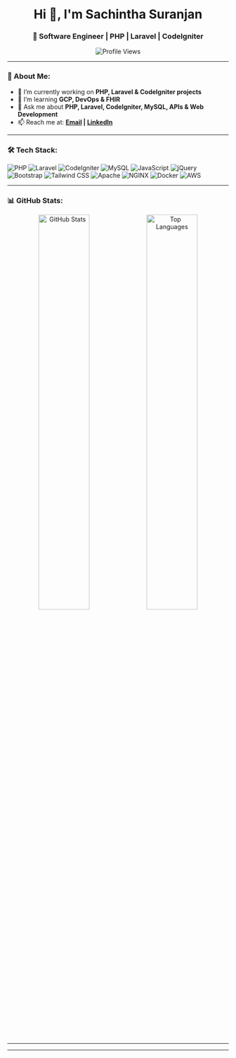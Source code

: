<h1 align="center">Hi 👋, I'm Sachintha Suranjan</h1>
<h3 align="center">🚀 Software Engineer | PHP | Laravel | CodeIgniter</h3>

<p align="center">
  <img src="https://komarev.com/ghpvc/?username=sachintha29&label=Profile%20Views&color=0e75b6&style=flat" alt="Profile Views" />
</p>

---

### 🚀 About Me:
- 🔭 I’m currently working on **PHP, Laravel & CodeIgniter projects**  
- 🌱 I’m learning **GCP, DevOps & FHIR**  
- 💬 Ask me about **PHP, Laravel, CodeIgniter, MySQL, APIs & Web Development**  
- 📫 Reach me at: **[Email](mailto:sachin133hm@gmail.com) | [LinkedIn](https://www.linkedin.com/in/sachinthasuranjan/)**  

---

### 🛠️ Tech Stack:
![PHP](https://img.shields.io/badge/PHP-777BB4?style=for-the-badge&logo=php&logoColor=white)
![Laravel](https://img.shields.io/badge/Laravel-F55247?style=for-the-badge&logo=laravel&logoColor=white)
![CodeIgniter](https://img.shields.io/badge/CodeIgniter-EF4223?style=for-the-badge&logo=codeigniter&logoColor=white)
![MySQL](https://img.shields.io/badge/MySQL-4479A1?style=for-the-badge&logo=mysql&logoColor=white)
![JavaScript](https://img.shields.io/badge/JavaScript-F7DF1E?style=for-the-badge&logo=javascript&logoColor=black)
![jQuery](https://img.shields.io/badge/jQuery-0769AD?style=for-the-badge&logo=jquery&logoColor=white)
![Bootstrap](https://img.shields.io/badge/Bootstrap-7952B3?style=for-the-badge&logo=bootstrap&logoColor=white)
![Tailwind CSS](https://img.shields.io/badge/Tailwind_CSS-06B6D4?style=for-the-badge&logo=tailwindcss&logoColor=white)
![Apache](https://img.shields.io/badge/Apache-D22128?style=for-the-badge&logo=apache&logoColor=white)
![NGINX](https://img.shields.io/badge/Nginx-009639?style=for-the-badge&logo=nginx&logoColor=white)
![Docker](https://img.shields.io/badge/Docker-2496ED?style=for-the-badge&logo=docker&logoColor=white)
![AWS](https://img.shields.io/badge/AWS-232F3E?style=for-the-badge&logo=amazonaws&logoColor=white)

---

### 📊 GitHub Stats:
<div align="center">
  <img src="https://github-readme-stats.vercel.app/api?username=sachintha29&show_icons=true&theme=radical" alt="GitHub Stats" width="48%" />
  <img src="https://github-readme-stats.vercel.app/api/top-langs/?username=sachintha29&layout=compact&theme=radical" alt="Top Languages" width="48%" />
</div>

---
<!---
### 🔥 GitHub Streak:
<p align="center">
  <img src="https://github-readme-streak-stats.herokuapp.com/?user=sachintha29&theme=radical" alt="GitHub Streak" />
</p>

---

### 🏆 GitHub Achievements:
<p align="center">
  <img src="https://github-profile-trophy.vercel.app/?username=sachintha29&theme=darkhub&margin-w=10" alt="GitHub Trophies">
</p>

---

### 📫 Connect with Me:
<p align="center">
  <a href="https://linkedin.com/in/yourprofile"><img src="https://img.shields.io/badge/LinkedIn-0077B5?style=for-the-badge&logo=linkedin&logoColor=white"></a>
  <a href="mailto:youremail@example.com"><img src="https://img.shields.io/badge/Email-D14836?style=for-the-badge&logo=gmail&logoColor=white"></a>
  <a href="https://github.com/sachintha29"><img src="https://img.shields.io/badge/GitHub-181717?style=for-the-badge&logo=github&logoColor=white"></a>
</p>-->

---


